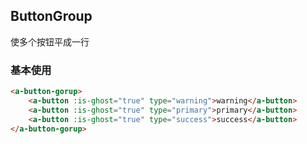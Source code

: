 ## ButtonGroup
使多个按钮平成一行

### 基本使用
``` html
<a-button-gorup>
    <a-button :is-ghost="true" type="warning">warning</a-button>
    <a-button :is-ghost="true" type="primary">primary</a-button>
    <a-button :is-ghost="true" type="success">success</a-button>
</a-button-gorup>
```